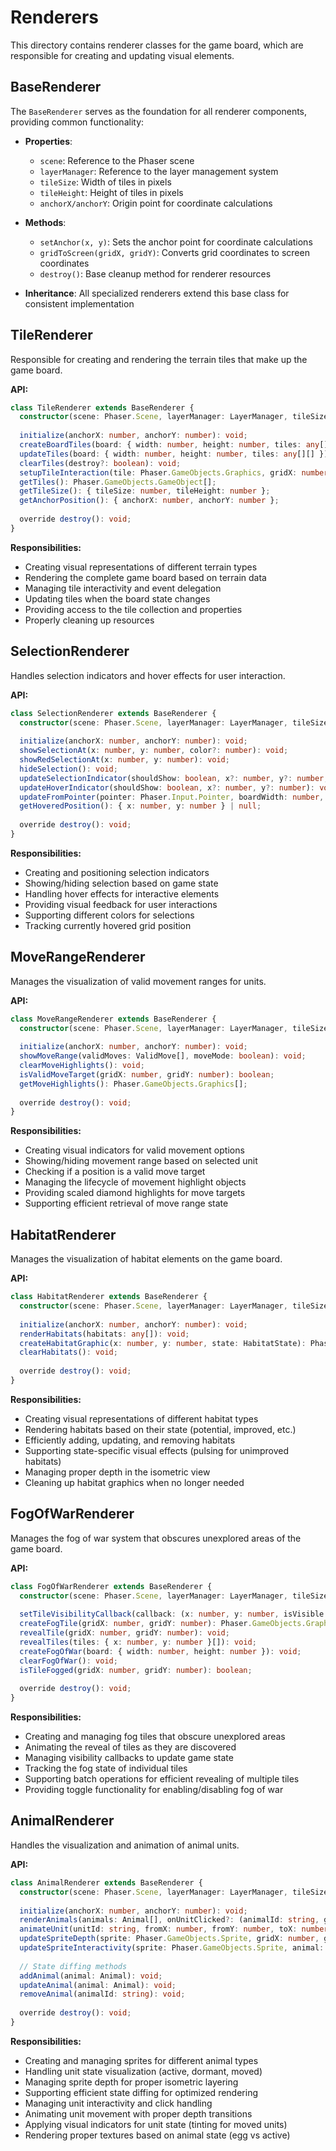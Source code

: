 # Renderers

This directory contains renderer classes for the game board, which are responsible for creating and updating visual elements.

## BaseRenderer

The `BaseRenderer` serves as the foundation for all renderer components, providing common functionality:

- **Properties**: 
  - `scene`: Reference to the Phaser scene
  - `layerManager`: Reference to the layer management system
  - `tileSize`: Width of tiles in pixels
  - `tileHeight`: Height of tiles in pixels
  - `anchorX/anchorY`: Origin point for coordinate calculations

- **Methods**:
  - `setAnchor(x, y)`: Sets the anchor point for coordinate calculations
  - `gridToScreen(gridX, gridY)`: Converts grid coordinates to screen coordinates
  - `destroy()`: Base cleanup method for renderer resources

- **Inheritance**: All specialized renderers extend this base class for consistent implementation

## TileRenderer

Responsible for creating and rendering the terrain tiles that make up the game board.

**API:**
```typescript
class TileRenderer extends BaseRenderer {
  constructor(scene: Phaser.Scene, layerManager: LayerManager, tileSize: number, tileHeight: number);
  
  initialize(anchorX: number, anchorY: number): void;
  createBoardTiles(board: { width: number, height: number, tiles: any[][] }, centerX?: number, centerY?: number): Phaser.GameObjects.GameObject[];
  updateTiles(board: { width: number, height: number, tiles: any[][] }): void;
  clearTiles(destroy?: boolean): void;
  setupTileInteraction(tile: Phaser.GameObjects.Graphics, gridX: number, gridY: number): void;
  getTiles(): Phaser.GameObjects.GameObject[];
  getTileSize(): { tileSize: number, tileHeight: number };
  getAnchorPosition(): { anchorX: number, anchorY: number };
  
  override destroy(): void;
}
```

**Responsibilities:**
- Creating visual representations of different terrain types
- Rendering the complete game board based on terrain data
- Managing tile interactivity and event delegation
- Updating tiles when the board state changes
- Providing access to the tile collection and properties
- Properly cleaning up resources

## SelectionRenderer

Handles selection indicators and hover effects for user interaction.

**API:**
```typescript
class SelectionRenderer extends BaseRenderer {
  constructor(scene: Phaser.Scene, layerManager: LayerManager, tileSize: number, tileHeight: number);
  
  initialize(anchorX: number, anchorY: number): void;
  showSelectionAt(x: number, y: number, color?: number): void;
  showRedSelectionAt(x: number, y: number): void;
  hideSelection(): void;
  updateSelectionIndicator(shouldShow: boolean, x?: number, y?: number, color?: number): void;
  updateHoverIndicator(shouldShow: boolean, x?: number, y?: number): void;
  updateFromPointer(pointer: Phaser.Input.Pointer, boardWidth: number, boardHeight: number): void;
  getHoveredPosition(): { x: number, y: number } | null;
  
  override destroy(): void;
}
```

**Responsibilities:**
- Creating and positioning selection indicators
- Showing/hiding selection based on game state
- Handling hover effects for interactive elements
- Providing visual feedback for user interactions
- Supporting different colors for selections
- Tracking currently hovered grid position

## MoveRangeRenderer

Manages the visualization of valid movement ranges for units.

**API:**
```typescript
class MoveRangeRenderer extends BaseRenderer {
  constructor(scene: Phaser.Scene, layerManager: LayerManager, tileSize: number, tileHeight: number);
  
  initialize(anchorX: number, anchorY: number): void;
  showMoveRange(validMoves: ValidMove[], moveMode: boolean): void;
  clearMoveHighlights(): void;
  isValidMoveTarget(gridX: number, gridY: number): boolean;
  getMoveHighlights(): Phaser.GameObjects.Graphics[];
  
  override destroy(): void;
}
```

**Responsibilities:**
- Creating visual indicators for valid movement options
- Showing/hiding movement range based on selected unit
- Checking if a position is a valid move target
- Managing the lifecycle of movement highlight objects
- Providing scaled diamond highlights for move targets
- Supporting efficient retrieval of move range state

## HabitatRenderer

Manages the visualization of habitat elements on the game board.

**API:**
```typescript
class HabitatRenderer extends BaseRenderer {
  constructor(scene: Phaser.Scene, layerManager: LayerManager, tileSize: number, tileHeight: number);
  
  initialize(anchorX: number, anchorY: number): void;
  renderHabitats(habitats: any[]): void;
  createHabitatGraphic(x: number, y: number, state: HabitatState): Phaser.GameObjects.Container;
  clearHabitats(): void;
  
  override destroy(): void;
}
```

**Responsibilities:**
- Creating visual representations of different habitat types
- Rendering habitats based on their state (potential, improved, etc.)
- Efficiently adding, updating, and removing habitats
- Supporting state-specific visual effects (pulsing for unimproved habitats)
- Managing proper depth in the isometric view
- Cleaning up habitat graphics when no longer needed

## FogOfWarRenderer

Manages the fog of war system that obscures unexplored areas of the game board.

**API:**
```typescript
class FogOfWarRenderer extends BaseRenderer {
  constructor(scene: Phaser.Scene, layerManager: LayerManager, tileSize: number, tileHeight: number);
  
  setTileVisibilityCallback(callback: (x: number, y: number, isVisible: boolean) => void): void;
  createFogTile(gridX: number, gridY: number): Phaser.GameObjects.Graphics;
  revealTile(gridX: number, gridY: number): void;
  revealTiles(tiles: { x: number, y: number }[]): void;
  createFogOfWar(board: { width: number, height: number }): void;
  clearFogOfWar(): void;
  isTileFogged(gridX: number, gridY: number): boolean;
  
  override destroy(): void;
}
```

**Responsibilities:**
- Creating and managing fog tiles that obscure unexplored areas
- Animating the reveal of tiles as they are discovered
- Managing visibility callbacks to update game state
- Tracking the fog state of individual tiles
- Supporting batch operations for efficient revealing of multiple tiles
- Providing toggle functionality for enabling/disabling fog of war

## AnimalRenderer

Handles the visualization and animation of animal units.

**API:**
```typescript
class AnimalRenderer extends BaseRenderer {
  constructor(scene: Phaser.Scene, layerManager: LayerManager, tileSize: number, tileHeight: number);
  
  initialize(anchorX: number, anchorY: number): void;
  renderAnimals(animals: Animal[], onUnitClicked?: (animalId: string, gridX: number, gridY: number) => void): void;
  animateUnit(unitId: string, fromX: number, fromY: number, toX: number, toY: number, options?: any): Promise<void>;
  updateSpriteDepth(sprite: Phaser.GameObjects.Sprite, gridX: number, gridY: number, isActive: boolean): void;
  updateSpriteInteractivity(sprite: Phaser.GameObjects.Sprite, animal: Animal): void;
  
  // State diffing methods
  addAnimal(animal: Animal): void;
  updateAnimal(animal: Animal): void;
  removeAnimal(animalId: string): void;
  
  override destroy(): void;
}
```

**Responsibilities:**
- Creating and managing sprites for different animal types
- Handling unit state visualization (active, dormant, moved)
- Managing sprite depth for proper isometric layering 
- Supporting efficient state diffing for optimized rendering
- Managing unit interactivity and click handling
- Animating unit movement with proper depth transitions
- Applying visual indicators for unit state (tinting for moved units)
- Rendering proper textures based on animal state (egg vs active) 